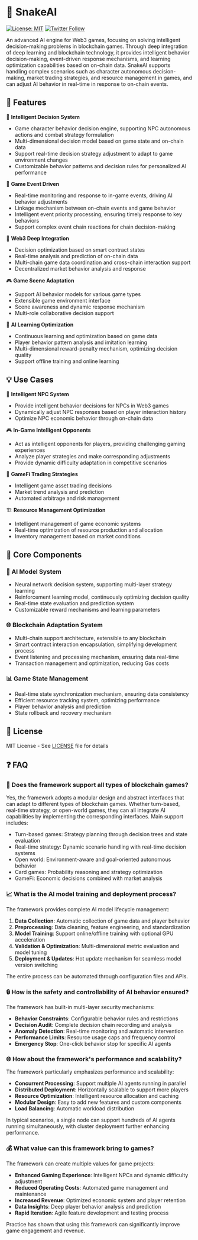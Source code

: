 # 🐍 SnakeAI

[![License: MIT](https://img.shields.io/badge/License-MIT-yellow.svg)](https://opensource.org/licenses/MIT)
[![Twitter Follow](https://img.shields.io/twitter/follow/snakegoai?style=social)](https://x.com/snakegoai)

An advanced AI engine for Web3 games, focusing on solving intelligent decision-making problems in blockchain games. Through deep integration of deep learning and blockchain technology, it provides intelligent behavior decision-making, event-driven response mechanisms, and learning optimization capabilities based on on-chain data. SnakeAI supports handling complex scenarios such as character autonomous decision-making, market trading strategies, and resource management in games, and can adjust AI behavior in real-time in response to on-chain events.

## 🌟 Features

🤖 **Intelligent Decision System**

- Game character behavior decision engine, supporting NPC autonomous actions and combat strategy formulation
- Multi-dimensional decision model based on game state and on-chain data
- Support real-time decision strategy adjustment to adapt to game environment changes
- Customizable behavior patterns and decision rules for personalized AI performance

🎯 **Game Event Driven**

- Real-time monitoring and response to in-game events, driving AI behavior adjustments
- Linkage mechanism between on-chain events and game behavior
- Intelligent event priority processing, ensuring timely response to key behaviors
- Support complex event chain reactions for chain decision-making

🔗 **Web3 Deep Integration**

- Decision optimization based on smart contract states
- Real-time analysis and prediction of on-chain data
- Multi-chain game data coordination and cross-chain interaction support
- Decentralized market behavior analysis and response

🎮 **Game Scene Adaptation**

- Support AI behavior models for various game types
- Extensible game environment interface
- Scene awareness and dynamic response mechanism
- Multi-role collaborative decision support

🧠 **AI Learning Optimization**

- Continuous learning and optimization based on game data
- Player behavior pattern analysis and imitation learning
- Multi-dimensional reward-penalty mechanism, optimizing decision quality
- Support offline training and online learning

## 💡 Use Cases

🎯 **Intelligent NPC System**

- Provide intelligent behavior decisions for NPCs in Web3 games
- Dynamically adjust NPC responses based on player interaction history
- Optimize NPC economic behavior through on-chain data

🎮 **In-Game Intelligent Opponents**

- Act as intelligent opponents for players, providing challenging gaming experiences
- Analyze player strategies and make corresponding adjustments
- Provide dynamic difficulty adaptation in competitive scenarios

💱 **GameFi Trading Strategies**

- Intelligent game asset trading decisions
- Market trend analysis and prediction
- Automated arbitrage and risk management

🏗 **Resource Management Optimization**

- Intelligent management of game economic systems
- Real-time optimization of resource production and allocation
- Inventory management based on market conditions

## 🔧 Core Components

### 🤖 AI Model System

- Neural network decision system, supporting multi-layer strategy learning
- Reinforcement learning model, continuously optimizing decision quality
- Real-time state evaluation and prediction system
- Customizable reward mechanisms and learning parameters

### 🌐 Blockchain Adaptation System

- Multi-chain support architecture, extensible to any blockchain
- Smart contract interaction encapsulation, simplifying development process
- Event listening and processing mechanism, ensuring data real-time
- Transaction management and optimization, reducing Gas costs

### 📊 Game State Management

- Real-time state synchronization mechanism, ensuring data consistency
- Efficient resource tracking system, optimizing performance
- Player behavior analysis and prediction
- State rollback and recovery mechanism

## 📄 License

MIT License - See [LICENSE](LICENSE) file for details

## ❓ FAQ

### 🤔 Does the framework support all types of blockchain games?

Yes, the framework adopts a modular design and abstract interfaces that can adapt to different types of blockchain games. Whether turn-based, real-time strategy, or open-world games, they can all integrate AI capabilities by implementing the corresponding interfaces. Main support includes:

- Turn-based games: Strategy planning through decision trees and state evaluation
- Real-time strategy: Dynamic scenario handling with real-time decision systems
- Open world: Environment-aware and goal-oriented autonomous behavior
- Card games: Probability reasoning and strategy optimization
- GameFi: Economic decisions combined with market analysis

### 📈 What is the AI model training and deployment process?

The framework provides complete AI model lifecycle management:

1. **Data Collection**: Automatic collection of game data and player behavior
2. **Preprocessing**: Data cleaning, feature engineering, and standardization
3. **Model Training**: Support online/offline training with optional GPU acceleration
4. **Validation & Optimization**: Multi-dimensional metric evaluation and model tuning
5. **Deployment & Updates**: Hot update mechanism for seamless model version switching

The entire process can be automated through configuration files and APIs.

### 🔒 How is the safety and controllability of AI behavior ensured?

The framework has built-in multi-layer security mechanisms:

- **Behavior Constraints**: Configurable behavior rules and restrictions
- **Decision Audit**: Complete decision chain recording and analysis
- **Anomaly Detection**: Real-time monitoring and automatic intervention
- **Performance Limits**: Resource usage caps and frequency control
- **Emergency Stop**: One-click behavior stop for specific AI agents

### 🌐 How about the framework's performance and scalability?

The framework particularly emphasizes performance and scalability:

- **Concurrent Processing**: Support multiple AI agents running in parallel
- **Distributed Deployment**: Horizontally scalable to support more players
- **Resource Optimization**: Intelligent resource allocation and caching
- **Modular Design**: Easy to add new features and custom components
- **Load Balancing**: Automatic workload distribution

In typical scenarios, a single node can support hundreds of AI agents running simultaneously, with cluster deployment further enhancing performance.

### 💰 What value can this framework bring to games?

The framework can create multiple values for game projects:

- **Enhanced Gaming Experience**: Intelligent NPCs and dynamic difficulty adjustment
- **Reduced Operating Costs**: Automated game management and maintenance
- **Increased Revenue**: Optimized economic system and player retention
- **Data Insights**: Deep player behavior analysis and prediction
- **Rapid Iteration**: Agile feature development and testing process

Practice has shown that using this framework can significantly improve game engagement and revenue.
